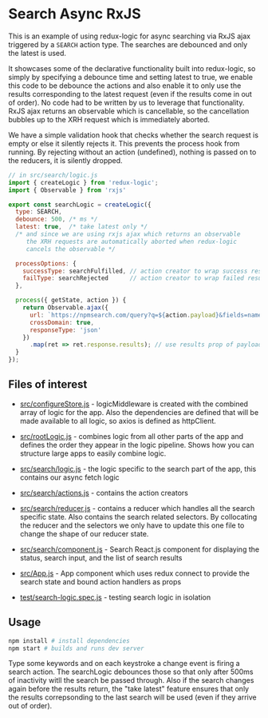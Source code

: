 # Search Async RxJS

This is an example of using redux-logic for async searching via RxJS ajax triggered by a `SEARCH` action type. The searches are debounced and only the latest is used.

It showcases some of the declarative functionality built into redux-logic, so simply by specifying a debounce time and setting latest to true, we enable this code to be debounce the actions and also enable it to only use the results corresponding to the latest request (even if the results come in out of order). No code had to be written by us to leverage that functionality. RxJS ajax returns an observable which is cancellable, so the cancellation bubbles up to the XRH request which is immediately aborted.

We have a simple validation hook that checks whether the search request is empty or else it silently rejects it. This prevents the process hook from running. By rejecting without an action (undefined), nothing is passed on to the reducers, it is silently dropped.


```js
// in src/search/logic.js
import { createLogic } from 'redux-logic';
import { Observable } from 'rxjs'

export const searchLogic = createLogic({
  type: SEARCH,
  debounce: 500, /* ms */
  latest: true,  /* take latest only */
  /* and since we are using rxjs ajax which returns an observable
     the XRH requests are automatically aborted when redux-logic
     cancels the observable */

  processOptions: {
    successType: searchFulfilled, // action creator to wrap success result
    failType: searchRejected      // action creator to wrap failed result
  },

  process({ getState, action }) {
    return Observable.ajax({
      url: `https://npmsearch.com/query?q=${action.payload}&fields=name,description`,
      crossDomain: true,
      responseType: 'json'
    })
      .map(ret => ret.response.results); // use results prop of payload
  }
});
```

## Files of interest

 - [src/configureStore.js](./src/configureStore.js) - logicMiddleware is created with the combined array of logic for the app. Also the dependencies are defined that will be made available to all logic, so axios is defined as httpClient.

 - [src/rootLogic.js](./src/rootLogic.js) - combines logic from all other parts of the app and defines the order they appear in the logic pipeline. Shows how you can structure large apps to easily combine logic.

 - [src/search/logic.js](./src/search/logic.js) - the logic specific to the search part of the app, this contains our async fetch logic

 - [src/search/actions.js](./src/search/actions.js) - contains the action creators

 - [src/search/reducer.js](./src/search/reducer.js) - contains a reducer which handles all the search specific state. Also contains the search related selectors. By collocating the reducer and the selectors we only have to update this one file to change the shape of our reducer state.

 - [src/search/component.js](./src/search/component.js) - Search React.js component for displaying the status, search input, and the list of search results

 - [src/App.js](./src/App.js) - App component which uses redux connect to provide the search state and bound action handlers as props

 - [test/search-logic.spec.js](./test/search-logic.spec.js) - testing search logic in isolation

## Usage

```bash
npm install # install dependencies
npm start # builds and runs dev server
```

Type some keywords and on each keystroke a change event is firing a search action. The searchLogic debounces those so that only after 500ms of inactivity witll the search be passed through. Also if the search changes again before the results return, the "take latest" feature ensures that only the results correpsonding to the last search will be used (even if they arrive out of order).

